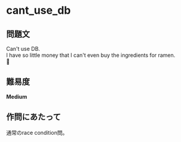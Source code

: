 # cant_use_db

## 問題文
Can't use DB.  
I have so little money that I can't even buy the ingredients for ramen.  
🍜

## 難易度
**Medium**  

## 作問にあたって
通常のrace condition問。  